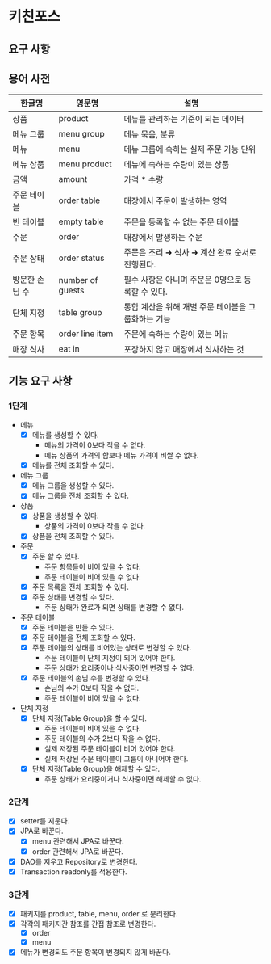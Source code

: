 # 키친포스

## 요구 사항

## 용어 사전

| 한글명 | 영문명 | 설명 |
| --- | --- | --- |
| 상품 | product | 메뉴를 관리하는 기준이 되는 데이터 |
| 메뉴 그룹 | menu group | 메뉴 묶음, 분류 |
| 메뉴 | menu | 메뉴 그룹에 속하는 실제 주문 가능 단위 |
| 메뉴 상품 | menu product | 메뉴에 속하는 수량이 있는 상품 |
| 금액 | amount | 가격 * 수량 |
| 주문 테이블 | order table | 매장에서 주문이 발생하는 영역 |
| 빈 테이블 | empty table | 주문을 등록할 수 없는 주문 테이블 |
| 주문 | order | 매장에서 발생하는 주문 |
| 주문 상태 | order status | 주문은 조리 ➜ 식사 ➜ 계산 완료 순서로 진행된다. |
| 방문한 손님 수 | number of guests | 필수 사항은 아니며 주문은 0명으로 등록할 수 있다. |
| 단체 지정 | table group | 통합 계산을 위해 개별 주문 테이블을 그룹화하는 기능 |
| 주문 항목 | order line item | 주문에 속하는 수량이 있는 메뉴 |
| 매장 식사 | eat in | 포장하지 않고 매장에서 식사하는 것 |

## 기능 요구 사항
### 1단계
- 메뉴
    - [x] 메뉴를 생성할 수 있다.
      - 메뉴의 가격이 0보다 작을 수 없다.
      - 메뉴 상품의 가격의 합보다 메뉴 가격이 비쌀 수 없다.
    - [x] 메뉴를 전체 조회할 수 있다.
- 메뉴 그룹
    - [x] 메뉴 그룹을 생성할 수 있다.
    - [x] 메뉴 그룹을 전체 조회할 수 있다.
- 상품
    - [x] 상품을 생성할 수 있다.
      - 상품의 가격이 0보다 작을 수 없다.
    - [x] 상품을 전체 조회할 수 있다.
- 주문
    - [x] 주문 할 수 있다.
      - 주문 항목들이 비어 있을 수 없다.
      - 주문 테이블이 비어 있을 수 없다.
    - [x] 주문 목록을 전체 조회할 수 있다.
    - [x] 주문 상태를 변경할 수 있다.
      - 주문 상태가 완료가 되면 상태를 변경할 수 없다.
- 주문 테이블
    - [x] 주문 테이블을 만들 수 있다.
    - [x] 주문 테이블을 전체 조회할 수 있다.
    - [x] 주문 테이블의 상태를 비어있는 상태로 변경할 수 있다.
      - 주문 테이블이 단체 지정이 되어 있어야 한다.
      - 주문 상태가 요리중이나 식사중이면 변경할 수 없다.
    - [x] 주문 테이블의 손님 수를 변경할 수 있다.
      - 손님의 수가 0보다 작을 수 없다. 
      - 주문 테이블이 비어 있을 수 없다.
- 단체 지정
    - [x] 단체 지정(Table Group)을 할 수 있다.
      - 주문 테이블이 비어 있을 수 없다.
      - 주문 테이블의 수가 2보다 작을 수 없다.
      - 실제 저장된 주문 테이블이 비어 있어야 한다.
      - 실제 저장된 주문 테이블이 그룹이 아니어야 한다.
    - [x] 단체 지정(Table Group)을 해제할 수 있다.
      - 주문 상태가 요리중이거나 식사중이면 해제할 수 없다.

### 2단계
- [x] setter를 지운다.
- [x] JPA로 바꾼다.
  - [x] menu 관련해서 JPA로 바꾼다.
  - [x] order 관련해서 JPA로 바꾼다.
- [x] DAO를 지우고 Repository로 변경한다.
- [x] Transaction readonly를 적용한다.

### 3단계
- [x] 패키지를 product, table, menu, order 로 분리한다.
- [x] 각각의 패키지간 참조를 간접 참조로 변경한다.
  - [x] order
  - [x] menu
- [x] 메뉴가 변경되도 주문 항목이 변경되지 않게 바꾼다.
